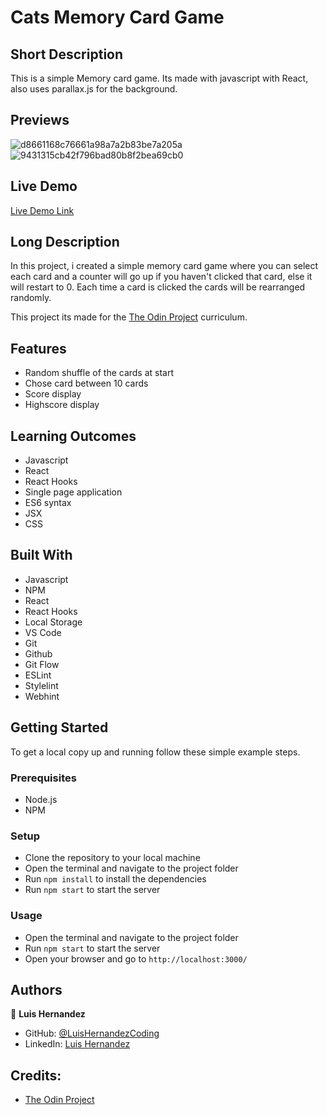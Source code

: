# Cats Memory Card Game

## Short Description
This is a simple Memory card game. Its made with javascript with React, also uses parallax.js for the background.

## Previews
![d8661168c76661a98a7a2b83be7a205a](https://user-images.githubusercontent.com/112588805/214959589-58d19583-6446-4f3e-81ec-4dbc2fb17153.png)
![9431315cb42f796bad80b8f2bea69cb0](https://user-images.githubusercontent.com/112588805/214959595-f49017e5-ef0c-4a72-8615-e10e6f7dbf4a.jpg)

## Live Demo
[Live Demo Link](https://luishernandezcoding.github.io/cats-memory-card-react/)


## Long Description
In this project, i created a simple memory card game where you can select each card and a counter will go up if you haven't clicked that card, else it will restart to 0.
Each time a card is clicked the cards will be rearranged randomly.

This project its made for the [The Odin Project](https://www.theodinproject.com/) curriculum.

## Features
- Random shuffle of the cards at start
- Chose card between 10 cards
- Score display
- Highscore display

## Learning Outcomes
- Javascript
- React
- React Hooks
- Single page application
- ES6 syntax
- JSX
- CSS

## Built With
- Javascript
- NPM
- React
- React Hooks
- Local Storage
- VS Code
- Git
- Github
- Git Flow
- ESLint
- Stylelint
- Webhint

## Getting Started
To get a local copy up and running follow these simple example steps.

### Prerequisites
- Node.js
- NPM

### Setup
- Clone the repository to your local machine
- Open the terminal and navigate to the project folder
- Run `npm install` to install the dependencies
- Run `npm start` to start the server

### Usage
- Open the terminal and navigate to the project folder
- Run `npm start` to start the server
- Open your browser and go to `http://localhost:3000/`

## Authors
👤 **Luis Hernandez**

- GitHub: [@LuisHernandezCoding](https://github.com/LuisHernandezCoding)
- LinkedIn: [Luis Hernandez](https://www.linkedin.com/in/luis-hernandez-coding/)

## Credits:
- [The Odin Project](https://www.theodinproject.com/)
